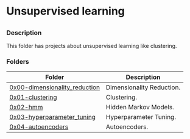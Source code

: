 # Unsupervised learning

##

### Description

This folder has projects about unsupervised learning like clustering.

### Folders

| Folder | Description |
| ------ | ------ |
| [0x00-dimensionality_reduction](0x00-dimensionality_reduction) | Dimensionality Reduction. |
| [0x01-clustering](0x01-clustering) | Clustering. |
| [0x02-hmm](0x02-hmm) | Hidden Markov Models. |
| [0x03-hyperparameter_tuning](0x03-hyperparameter_tuning) | Hyperparameter Tuning. |
| [0x04-autoencoders](0x04-autoencoders) | Autoencoders. |
